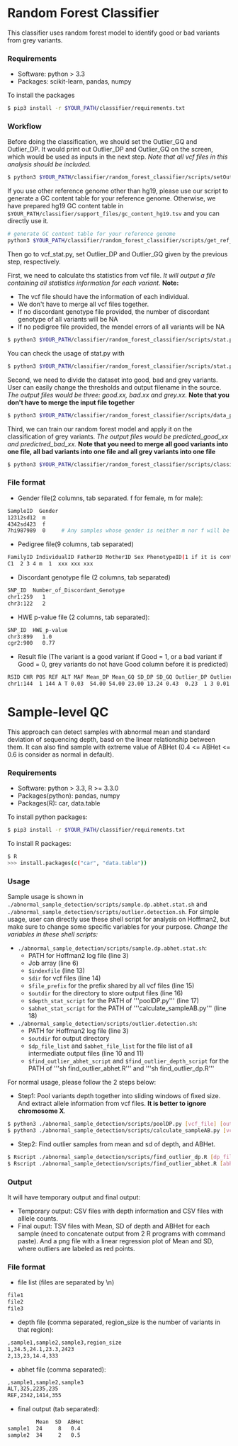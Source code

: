 # Random Forest Classifier

This classifier uses random forest model to identify good or bad variants from grey variants.

### Requirements
 - Software: python > 3.3
 - Packages: scikit-learn, pandas, numpy

To install the packages
```sh
$ pip3 install -r $YOUR_PATH/classifier/requirements.txt
```

### Workflow
Before doing the classification, we should set the Outlier_GQ and Outlier_DP. It would print out Outlier_DP and Outlier_GQ on the screen, which would be used as inputs in the next step. *Note that all vcf files in this analysis should be included.*
```sh
$ python3 $YOUR_PATH/classifier/random_forest_classifier/scripts/setOutlier.py [vcf_file1] [vcf_file2] [...]
```

If you use other reference genome other than hg19, please use our script to generate a GC content table for your reference genome. Otherwise, we have prepared hg19 GC content table in ```$YOUR_PATH/classifier/support_files/gc_content_hg19.tsv``` and you can directly use it.
```sh
# generate GC content table for your reference genome
python3 $YOUR_PATH/classifier/random_forest_classifier/scripts/get_ref_genome_GC.py [ref_genome.fasta] [output_file]
```

Then go to vcf_stat.py, set Outlier_DP and Outlier_GQ given by the previous step, respectively.

First, we need to calculate ths statistics from vcf file. *It will output a file containing all statistics information for each variant.* **Note:**
 - The vcf file should have the information of each individual. 
 - We don't have to merge all vcf files together.
 - If no discordant genotype file provided, the number of discordant genotype of all variants will be NA
 - If no pedigree file provided, the mendel errors of all variants will be NA

```sh
$ python3 $YOUR_PATH/classifier/random_forest_classifier/scripts/stat.py -i [input_vcf] -o [output_filename] -c [gc_content_file] -g [gender_file(optional)] -p [ped_file(optional)] -d [discordant_genotype_file(optional)] -w [hwe_file(optional)] --gq [Outlier_GQ] --dp [Outlier_DP]
```

You can check the usage of stat.py with

```sh
$ python3 $YOUR_PATH/classifier/random_forest_classifier/scripts/stat.py -h
```

Second, we need to divide the dataset into good, bad and grey variants. User can easily change the thresholds and output filename in the source. *The output files would be three: good.xx, bad.xx and grey.xx.* **Note that you don't have to merge the input file together**

```sh
$ python3 $YOUR_PATH/classifier/random_forest_classifier/scripts/data_preprocessing.py [input_file] [output_filename_suffix (optional)]
```

Third, we can train our random forest model and apply it on the classification of grey variants. *The output files would be predicted_good_xx and predictred_bad_xx.* **Note that you need to merge all good variants into one file, all bad variants into one file and all grey variants into one file**

```sh
$ python3 $YOUR_PATH/classifier/random_forest_classifier/scripts/classification.py [good_variants] [bad_variants] [grey_variants] [output_filename_suffix]
```

### File format
 - Gender file(2 columns, tab separated. f for female, m for male):
 ```sh
 SampleID  Gender
 12312sd12  m
 4342sd423  f
 7hi987989  0     # Any samples whose gender is neither m nor f will be ignored
 ```

 - Pedigree file(9 columns, tab separated)
 ```sh
 FamilyID IndividualID FatherID MotherID Sex PhenotypeID(1 if it is control) DBPID SampleID SeqID
 C1  2 3 4 m  1  xxx xxx xxx
 ```

 - Discordant genotype file (2 columns, tab separated)
  ```sh
  SNP_ID  Number_of_Discordant_Genotype
  chr1:259   1
  chr3:122   2
  ```

 - HWE p-value file (2 columns, tab separated):
  ```sh
  SNP_ID  HWE_p-value
  chr3:899   1.0
  cgr2:900   0.77
  ```

 - Result file (The variant is a good variant if Good = 1, or a bad variant if Good = 0, grey variants do not have Good column before it is predicted)
  ```sh
  RSID CHR POS REF ALT MAF Mean_DP Mean_GQ SD_DP SD_GQ Outlier_DP Outlier_GQ Discordant_Geno Mendel_Error Missing_Rate HWE ABHet ABHom GC Good
  chr1:144  1 144 A T 0.03  54.00 54.00 23.00 13.24 0.43  0.23  1 3 0.01  1.0 0.45  0.99 0.435  1
  ```

# Sample-level QC

This approach can detect samples with abnormal mean and standard deviation of sequencing depth, basd on the linear relationship between them. It can also find sample with extreme value of ABHet (0.4 <= ABHet <= 0.6 is consider as normal in default).

### Requirements
 - Software: python > 3.3, R >= 3.3.0
 - Packages(python): pandas, numpy
 - Packages(R): car, data.table

To install python packages:
```sh
$ pip3 install -r $YOUR_PATH/classifier/requirements.txt
```

To install R packages:
```sh
$ R
>>> install.packages(c("car", "data.table"))
```

### Usage
Sample usage is shown in ```./abnormal_sample_detection/scripts/sample.dp.abhet.stat.sh``` and ```./abnormal_sample_detection/scripts/outlier.detection.sh```. For simple usage, user can directly use these shell script for analysis on Hoffman2, but make sure to change some specific variables for your purpose. *Change the variables in these shell scripts:*
  - ```./abnormal_sample_detection/scripts/sample.dp.abhet.stat.sh```:
    - PATH for Hoffman2 log file (line 3)
    - Job array (line 6)
    - ```$indexfile``` (line 13)
    - ```$dir``` for vcf files (line 14)
    - ```$file_prefix``` for the prefix shared by all vcf files (line 15)
    - ```$outdir``` for the directory to store output files (line 16)
    - ```$depth_stat_script``` for the PATH of '''poolDP.py''' (line 17)
    - ```$abhet_stat_script``` for the PATH of '''calculate_sampleAB.py''' (line 18)
  - ```./abnormal_sample_detection/scripts/outlier.detection.sh```:
    - PATH for Hoffman2 log file (line 3)
    - ```$outdir``` for output directory
    - ```$dp_file_list``` and ```$abhet_file_list``` for the file list of all intermediate output files (line 10 and 11)
    - ```$find_outlier_abhet_script``` and ```$find_outlier_depth_script``` for the PATH of '''sh find_outlier_abhet.R''' and '''sh find_outlier_dp.R'''

For normal usage, please follow the 2 steps below:
  - Step1: Pool variants depth together into sliding windows of fixed size. And extract allele information from vcf files. **It is better to ignore chromosome X**.
  ```sh
  $ python3 ./abnormal_sample_detection/scripts/poolDP.py [vcf_file] [output_file] [window_size]
  $ python3 ./abnormal_sample_detection/scripts/calculate_sampleAB.py [vcf_file] [output_file]
  ```
  - Step2: Find outlier samples from mean and sd of depth, and ABHet.
  ```sh
  $ Rscript ./abnormal_sample_detection/scripts/find_outlier_dp.R [dp_file_list] [output_file] [png_file]
  $ Rscript ./abnormal_sample_detection/scripts/find_outlier_abhet.R [abhet_file_list] [output_file]
  ```

### Output
It will have temporary output and final output:
 - Temporary output:
   CSV files with depth information and CSV files with alllele counts.
 - Final ouput:
   TSV files with Mean, SD of depth and ABHet for each sample (need to concatenate output from 2 R programs with command paste). And a png file with a linear regression plot of Mean and SD, where outliers are labeled as red points.

### File format
  - file list (files are separated by \n)
  ```sh
  file1
  file2
  file3
  ```

  - depth file (comma separated, region_size is the number of variants in that region):
  ```sh
  ,sample1,sample2,sample3,region_size
  1,34.5,24.1,23.3,2423
  2,13,23,14.4,333
  ```

  - abhet file (comma separated):
  ```sh
  ,sample1,sample2,sample3
  ALT,325,2235,235
  REF,2342,1414,355
  ```

  - final output (tab separated):
  ```sh
           Mean  SD  ABHet
  sample1  24     8   0.4
  sample2  34     2   0.5
  ```
